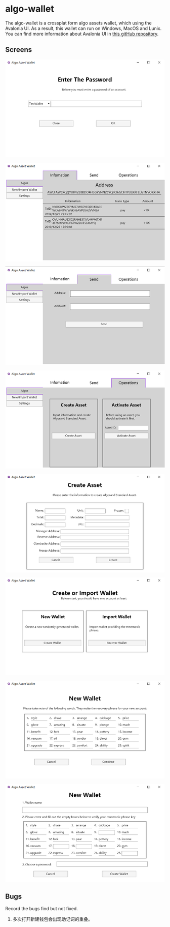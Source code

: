 # algo-wallet
The algo-wallet is a crossplat form algo assets wallet, which using the Avalonia UI. As a result, this wallet can run on Windows, MacOS and Lunix. You can find more information about Avalonia UI in [this gitHub repository](https://github.com/AvaloniaUI/Avalonia).

## Screens

![enter-password](images\enter-password.png)

![information](images\information.png)

![send](images\send.png)

![operations](images\operations.png)

![create-asset](images\create-asset.png)

![create-import-wallet](images\create-import-wallet.png)

![new-wallet-step1](images\new-wallet-step1.png)

![new-wallet-step2](images\new-wallet-step2.png)

## Bugs

Record the bugs find but not fixed.

1. 多次打开新建钱包会出现助记词的重叠。